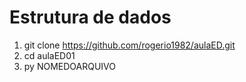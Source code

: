 # Estrutura de dados 

1. git clone https://github.com/rogerio1982/aulaED.git
2. cd aulaED01
3. py NOMEDOARQUIVO
